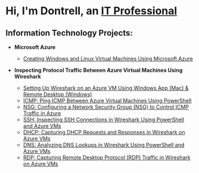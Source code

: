 <h1>Hi, I'm Dontrell, an <a href="https://www.linkedin.com/in/dontrellwest">IT Professional</a></h1>

<h2> Information Technology Projects:</h2>

- <b>Microsoft Azure</b>
  - [Creating Windows and Linux Virtual Machines Using Microsoft Azure](https://github.com/dontrellwest/azure-virtual-machine-creation)


- <b>Inspecting Protocol Traffic Between Azure Virtual Machines Using Wireshark</b>
  - [Setting Up Wireshark on an Azure VM Using Windows App (Mac) & Remote Desktop (Windows)](https://github.com/dontrellwest/install-wireshark)
  - [ICMP: Ping ICMP Between Azure Virtual Machines Using PowerShell](https://github.com/dontrellwest/ping-icmp)
  - [NSG: Configuring a Network Security Group (NSG) to Control ICMP Traffic in Azure](https://github.com/dontrellwest/nsg)
  - [SSH: Inspecting SSH Connections in Wireshark Using PowerShell and Azure VMs](https://github.com/dontrellwest/ssh)
  - [DHCP: Capturing DHCP Requests and Responses in Wireshark on Azure VMs](https://github.com/dontrellwest/dhcp)
  - [DNS: Analyzing DNS Lookups in Wireshark Using PowerShell and Azure VMs](https://github.com/dontrellwest/dns)
  - [RDP: Capturing Remote Desktop Protocol (RDP) Traffic in Wireshark on Azure VMs](https://github.com/dontrellwest/rdp)

